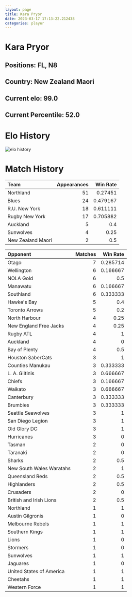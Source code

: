```yaml
---  
layout: page  
title: Kara Pryor  
date: 2023-03-17 17:13:22.212438  
categories: player  
---
```

# Kara Pryor

## Positions: FL, N8

## Country: New Zealand Maori

## Current elo: 99.0

## Current Percentile: 52.0

# Elo History


![elo history](history_KaraPryor.png)
# Match History


| Team              |   Appearances |   Win Rate |
|:------------------|--------------:|-----------:|
| Northland         |            51 |   0.27451  |
| Blues             |            24 |   0.479167 |
| R.U. New York     |            18 |   0.611111 |
| Rugby New York    |            17 |   0.705882 |
| Auckland          |             5 |   0.4      |
| Sunwolves         |             4 |   0.25     |
| New Zealand Maori |             2 |   0.5      |

| Opponent                 |   Matches |   Win Rate |
|:-------------------------|----------:|-----------:|
| Otago                    |         7 |   0.285714 |
| Wellington               |         6 |   0.166667 |
| NOLA Gold                |         6 |   0.5      |
| Manawatu                 |         6 |   0.166667 |
| Southland                |         6 |   0.333333 |
| Hawke's Bay              |         5 |   0.4      |
| Toronto Arrows           |         5 |   0.2      |
| North Harbour            |         4 |   0.25     |
| New England Free Jacks   |         4 |   0.25     |
| Rugby ATL                |         4 |   1        |
| Auckland                 |         4 |   0        |
| Bay of Plenty            |         4 |   0.5      |
| Houston SaberCats        |         3 |   1        |
| Counties Manukau         |         3 |   0.333333 |
| L. A. Giltinis           |         3 |   0.666667 |
| Chiefs                   |         3 |   0.166667 |
| Waikato                  |         3 |   0.666667 |
| Canterbury               |         3 |   0.333333 |
| Brumbies                 |         3 |   0.333333 |
| Seattle Seawolves        |         3 |   1        |
| San Diego Legion         |         3 |   1        |
| Old Glory DC             |         3 |   1        |
| Hurricanes               |         3 |   0        |
| Tasman                   |         2 |   0        |
| Taranaki                 |         2 |   0        |
| Sharks                   |         2 |   0.5      |
| New South Wales Waratahs |         2 |   1        |
| Queensland Reds          |         2 |   0.5      |
| Highlanders              |         2 |   0.5      |
| Crusaders                |         2 |   0        |
| British and Irish Lions  |         2 |   0.5      |
| Northland                |         1 |   1        |
| Austin Gilgronis         |         1 |   0        |
| Melbourne Rebels         |         1 |   1        |
| Southern Kings           |         1 |   1        |
| Lions                    |         1 |   0        |
| Stormers                 |         1 |   0        |
| Sunwolves                |         1 |   1        |
| Jaguares                 |         1 |   0        |
| United States of America |         1 |   1        |
| Cheetahs                 |         1 |   1        |
| Western Force            |         1 |   1        |